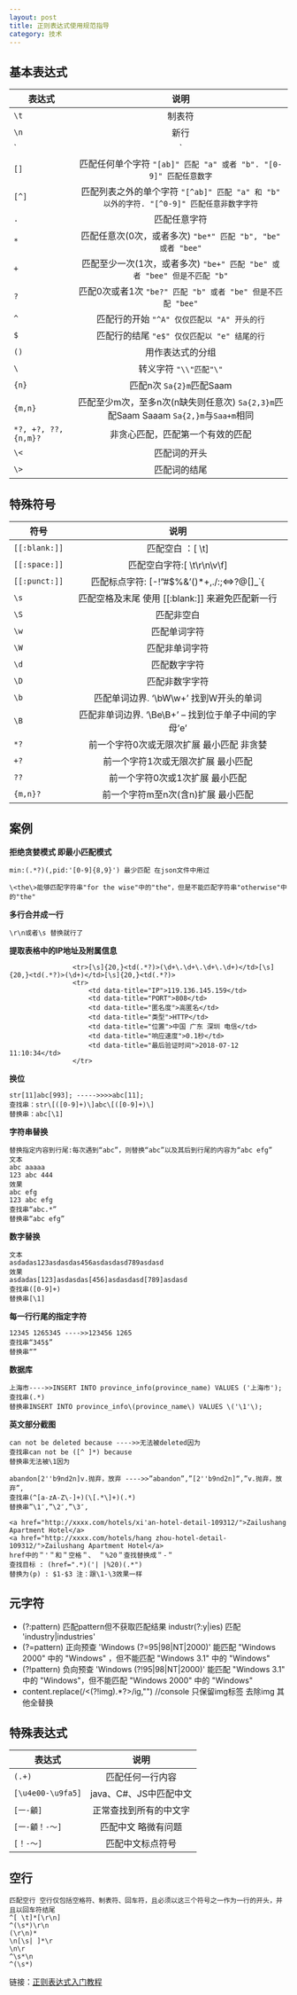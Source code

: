 ```yaml
---
layout: post
title: 正则表达式使用规范指导
category: 技术
---
```


## 基本表达式

| 表达式        | 说明           |
| ------------- |:-------------:|
| `\t`      | 制表符 |
| `\n`      | 新行      |
| `|` | `"ab|bc" 匹配 "ab" 或者 "bc"` |
| `[]` | 匹配任何单个字符 `"[ab]" 匹配 "a" 或者 "b". "[0-9]" 匹配任意数字`      |
| `[^]` | 匹配列表之外的单个字符 `"[^ab]" 匹配 "a" 和 "b" 以外的字符. "[^0-9]" 匹配任意非数字字符`      |
| `.`       | 匹配任意字符      |
| `*` | 匹配任意次(0次，或者多次) `"be*" 匹配 "b", "be" 或者 "bee"`      |
| `+` | 匹配至少一次(1次，或者多次) `"be+" 匹配 "be" 或者 "bee" 但是不匹配 "b"`      |
| `?` | 匹配0次或者1次 `"be?" 匹配 "b" 或者 "be" 但是不匹配 "bee"`      |
| `^` | 匹配行的开始 `"^A" 仅仅匹配以 "A" 开头的行`      |
| `$` | 匹配行的结尾 `"e$" 仅仅匹配以 "e" 结尾的行`      |
| `()` | 用作表达式的分组      |
| `\` | 转义字符 `"\\"匹配"\"`      |
| `{n}` | 匹配n次 `Sa{2}m`匹配Saam      |
| `{m,n}` | 匹配至少m次，至多n次(n缺失则任意次) `Sa{2,3}m`匹配Saam Saaam `Sa{2,}m`与`Saa+m`相同      |
| `*?, +?, ??, {n,m}?` | 非贪心匹配，匹配第一个有效的匹配       |
| `\<` | 匹配词的开头       |
| `\>` | 匹配词的结尾       |

## 特殊符号

| 符号        | 说明           |
| ------------- |:-------------:|
| `[[:blank:]]` | 匹配空白 ：[ \t]       |
| `[[:space:]]` | 匹配空白字符:[ \t\r\n\v\f]       |
| `[[:punct:]]` | 匹配标点字符: [-!”#$%&’()*+,./:;<=>?@[]_`{       |
| `\s` | 匹配空格及末尾 使用 [[:blank:]] 来避免匹配新一行      |
| `\S` | 匹配非空白      |
| `\w` | 匹配单词字符      |
| `\W` | 匹配非单词字符      |
| `\d` | 匹配数字字符       |
| `\D` | 匹配非数字字符       |
| `\b` | 匹配单词边界. ‘\bW\w+’ 找到W开头的单词       |
| `\B` | 匹配非单词边界. ‘\Be\B+’ – 找到位于单子中间的字母’e’       |
| `*?` | 前一个字符0次或无限次扩展 最小匹配 非贪婪 |
| `+?` | 前一个字符1次或无限次扩展 最小匹配 |
| `??` | 前一个字符0次或1次扩展 最小匹配 |
| `{m,n}?` | 前一个字符m至n次(含n)扩展 最小匹配 |

## 案例

**拒绝贪婪模式 即最小匹配模式**

```
min:(.*?)(,pid:'[0-9]{8,9}') 最少匹配 在json文件中用过

\<the\>能够匹配字符串"for the wise"中的"the"，但是不能匹配字符串"otherwise"中的"the"
```

**多行合并成一行**

```
\r\n或者\s 替换就行了
```

**提取表格中的IP地址及附属信息**

```
                <tr>[\s]{20,}<td(.*?)>(\d+\.\d+\.\d+\.\d+)</td>[\s]{20,}<td(.*?)>(\d+)</td>[\s]{20,}<td(.*?)>
                <tr>
                    <td data-title="IP">119.136.145.159</td>
                    <td data-title="PORT">808</td>
                    <td data-title="匿名度">高匿名</td>
                    <td data-title="类型">HTTP</td>
                    <td data-title="位置">中国 广东 深圳 电信</td>
                    <td data-title="响应速度">0.1秒</td>
                    <td data-title="最后验证时间">2018-07-12 11:10:34</td>
                </tr>
```

**换位**

```
str[11]abc[993]; ----->>>>abc[11]; 
查找串：str\[([0-9]+)\]abc\[([0-9]+)\] 
替换串：abc[\1] 
```

**字符串替换**

```
替换指定内容到行尾:每次遇到“abc”，则替换“abc”以及其后到行尾的内容为“abc efg” 
文本
abc aaaaa 
123 abc 444 
效果
abc efg 
123 abc efg 
查找串“abc.*” 
替换串“abc efg”
```

**数字替换**

```
文本
asdadas123asdasdas456asdasdasd789asdasd 
效果
asdadas[123]asdasdas[456]asdasdasd[789]asdasd 
查找串([0-9]+)
替换串[\1]
```

**每一行行尾的指定字符**

```
12345 1265345 ---->>123456 1265
查找串“345$” 
替换串“”
```

**数据库**

```
上海市---->>INSERT INTO province_info(province_name) VALUES ('上海市');
查找串(.*)
替换串INSERT INTO province_info\(province_name\) VALUES \('\1'\);
```
**英文部分截图**

```
can not be deleted because ---->>无法被deleted因为
查找串can not be ([^ ]*) because 
替换串无法被\1因为 

abandon[2''b9nd2n]v.抛弃，放弃 ---->>”abandon”,”[2''b9nd2n]“,”v.抛弃，放弃”, 
查找串(^[a-zA-Z\-]+)(\[.*\]+)(.*) 
替换串”\1″,”\2″,”\3″, 

<a href="http://xxxx.com/hotels/xi'an-hotel-detail-109312/">Zailushang Apartment Hotel</a>
<a href="http://xxxx.com/hotels/hang zhou-hotel-detail-109312/">Zailushang Apartment Hotel</a>
href中的＂'＂和＂空格＂、 ＂%20＂查找替换成＂-＂
查找目标 : (href=".*)('| |%20)(.*")
替换为(p) : $1-$3 注：跟\1-\3效果一样
```

## 元字符
- (?:pattern) 匹配pattern但不获取匹配结果 industr(?:y|ies) 匹配 'industry|industries'
- (?=pattern) 正向预查 'Windows (?=95|98|NT|2000)' 能匹配 "Windows 2000" 中的 "Windows" ，但不能匹配 "Windows 3.1" 中的 "Windows"
- (?!pattern) 负向预查 'Windows (?!95|98|NT|2000)' 能匹配 "Windows 3.1" 中的 "Windows"，但不能匹配 "Windows 2000" 中的 "Windows"
- content.replace(/<(?!img).*?>/ig,"") //console 只保留img标签 去除img 其他全替换
## 特殊表达式

| 表达式        | 说明           |
| ------------- |:-------------:|
| `(.+)`      | 匹配任何一行内容 |
| `[\u4e00-\u9fa5]`      | java、C#、JS中匹配中文 |
| `[一-龥]`      | 正常查找到所有的中文字 |
| `[一-龥！-～]`      | 匹配中文 略微有问题 |
| `[！-～]`      | 匹配中文标点符号 |

## 空行
```
匹配空行 空行仅包括空格符、制表符、回车符，且必须以这三个符号之一作为一行的开头，并且以回车符结尾
^[ \t]*[\r\n]
^(\s*)\r\n
(\r\n)*
\n[\s| ]*\r
\n\r
^\s*\n
^(\s*)
```


链接：[正则表达式入门教程](https://deerchao.net/tutorials/regex/regex.htm)

